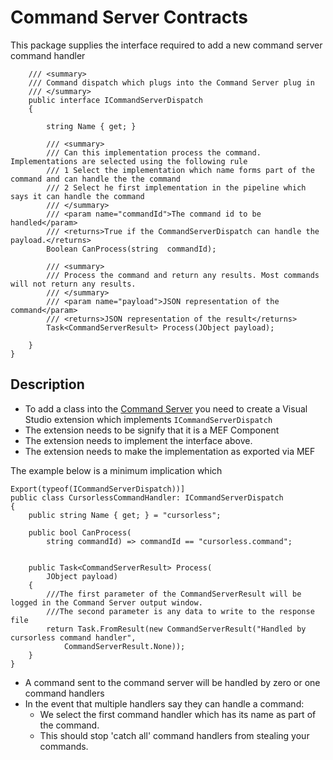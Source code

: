# Command Server Contracts

This package supplies the interface required to add a new command server command handler

```CSharp
    /// <summary>
    /// Command dispatch which plugs into the Command Server plug in
    /// </summary>
    public interface ICommandServerDispatch
    {
        
        string Name { get; }

        /// <summary>
        /// Can this implementation process the command. Implementations are selected using the following rule
        /// 1 Select the implementation which name forms part of the command and can handle the the command
        /// 2 Select he first implementation in the pipeline which says it can handle the command
        /// </summary>
        /// <param name="commandId">The command id to be handled</param>
        /// <returns>True if the CommandServerDispatch can handle the payload.</returns>
        Boolean CanProcess(string  commandId);
        
        /// <summary>
        /// Process the command and return any results. Most commands will not return any results.
        /// </summary>
        /// <param name="payload">JSON representation of the command</param>
        /// <returns>JSON representation of the result</returns>
        Task<CommandServerResult> Process(JObject payload);

    }
}
```

## Description

* To add a class into the [Command Server]() you need to create a Visual Studio extension which implements ```ICommandServerDispatch``` 
* The extension needs to be signify that it is a MEF Component
* The extension needs to implement the interface above.
* The extension needs to make the implementation as exported via MEF

The example below is a minimum implication which  

```CSharp
Export(typeof(ICommandServerDispatch))]
public class CursorlessCommandHandler: ICommandServerDispatch
{
    public string Name { get; } = "cursorless";

    public bool CanProcess(
        string commandId) => commandId == "cursorless.command";
   

    public Task<CommandServerResult> Process(
        JObject payload)
    {
        ///The first parameter of the CommandServerResult will be logged in the Command Server output window.
        ///The second parameter is any data to write to the response file
        return Task.FromResult(new CommandServerResult("Handled by cursorless command handler",
            CommandServerResult.None));
    }
}
```

* A command sent to the command server will be handled by zero or one command handlers
* In the event that multiple handlers say they can handle a command:
   * We select the first command handler which has its name as part of the command.
   * This should stop 'catch all' command handlers from stealing your commands.


